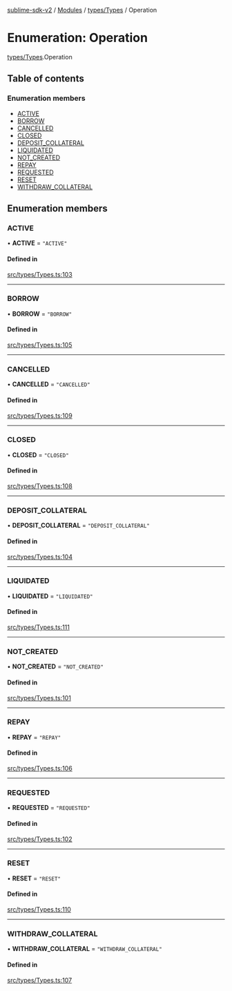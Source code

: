 [sublime-sdk-v2](../README.md) / [Modules](../modules.md) / [types/Types](../modules/types_Types.md) / Operation

# Enumeration: Operation

[types/Types](../modules/types_Types.md).Operation

## Table of contents

### Enumeration members

- [ACTIVE](types_Types.Operation.md#active)
- [BORROW](types_Types.Operation.md#borrow)
- [CANCELLED](types_Types.Operation.md#cancelled)
- [CLOSED](types_Types.Operation.md#closed)
- [DEPOSIT\_COLLATERAL](types_Types.Operation.md#deposit_collateral)
- [LIQUIDATED](types_Types.Operation.md#liquidated)
- [NOT\_CREATED](types_Types.Operation.md#not_created)
- [REPAY](types_Types.Operation.md#repay)
- [REQUESTED](types_Types.Operation.md#requested)
- [RESET](types_Types.Operation.md#reset)
- [WITHDRAW\_COLLATERAL](types_Types.Operation.md#withdraw_collateral)

## Enumeration members

### ACTIVE

• **ACTIVE** = `"ACTIVE"`

#### Defined in

[src/types/Types.ts:103](https://github.com/sublime-finance/sublime-sdk/blob/cbfce7e/src/types/Types.ts#L103)

___

### BORROW

• **BORROW** = `"BORROW"`

#### Defined in

[src/types/Types.ts:105](https://github.com/sublime-finance/sublime-sdk/blob/cbfce7e/src/types/Types.ts#L105)

___

### CANCELLED

• **CANCELLED** = `"CANCELLED"`

#### Defined in

[src/types/Types.ts:109](https://github.com/sublime-finance/sublime-sdk/blob/cbfce7e/src/types/Types.ts#L109)

___

### CLOSED

• **CLOSED** = `"CLOSED"`

#### Defined in

[src/types/Types.ts:108](https://github.com/sublime-finance/sublime-sdk/blob/cbfce7e/src/types/Types.ts#L108)

___

### DEPOSIT\_COLLATERAL

• **DEPOSIT\_COLLATERAL** = `"DEPOSIT_COLLATERAL"`

#### Defined in

[src/types/Types.ts:104](https://github.com/sublime-finance/sublime-sdk/blob/cbfce7e/src/types/Types.ts#L104)

___

### LIQUIDATED

• **LIQUIDATED** = `"LIQUIDATED"`

#### Defined in

[src/types/Types.ts:111](https://github.com/sublime-finance/sublime-sdk/blob/cbfce7e/src/types/Types.ts#L111)

___

### NOT\_CREATED

• **NOT\_CREATED** = `"NOT_CREATED"`

#### Defined in

[src/types/Types.ts:101](https://github.com/sublime-finance/sublime-sdk/blob/cbfce7e/src/types/Types.ts#L101)

___

### REPAY

• **REPAY** = `"REPAY"`

#### Defined in

[src/types/Types.ts:106](https://github.com/sublime-finance/sublime-sdk/blob/cbfce7e/src/types/Types.ts#L106)

___

### REQUESTED

• **REQUESTED** = `"REQUESTED"`

#### Defined in

[src/types/Types.ts:102](https://github.com/sublime-finance/sublime-sdk/blob/cbfce7e/src/types/Types.ts#L102)

___

### RESET

• **RESET** = `"RESET"`

#### Defined in

[src/types/Types.ts:110](https://github.com/sublime-finance/sublime-sdk/blob/cbfce7e/src/types/Types.ts#L110)

___

### WITHDRAW\_COLLATERAL

• **WITHDRAW\_COLLATERAL** = `"WITHDRAW_COLLATERAL"`

#### Defined in

[src/types/Types.ts:107](https://github.com/sublime-finance/sublime-sdk/blob/cbfce7e/src/types/Types.ts#L107)

